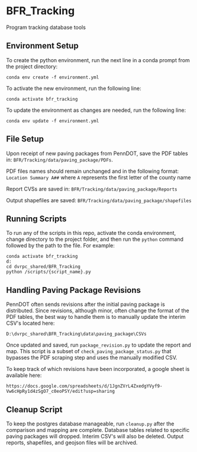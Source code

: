# BFR_Tracking

Program tracking database tools

## Environment Setup

To create the python environment, run the next line in a conda prompt from the project directory:

```
conda env create -f environment.yml
```

To activate the new environment, run the following line:

```
conda activate bfr_tracking
```

To update the environment as changes are needed, run the following line:

```
conda env update -f environment.yml
```
## File Setup

Upon receipt of new paving packages from PennDOT, save the PDF tables in: ` BFR/Tracking/data/paving_package/PDFs `. 

PDF files names should remain unchanged and in the following format: `Location Summary A##` where `A` represents the first letter of the county name

Report CVSs are saved in: ` BFR/Tracking/data/paving_package/Reports `

Output shapefiles are saved: ` BFR/Tracking/data/paving_package/shapefiles `

## Running Scripts

To run any of the scripts in this repo, activate the conda environment, change directory to the project folder, and then run the `python` command followed by the path to the file. For example:

```
conda activate bfr_tracking 
d:
cd dvrpc_shared/BFR_Tracking
python /scripts/{script_name}.py
```

## Handling Paving Package Revisions

PennDOT often sends revisions after the initial paving package is distributed. Since revisions, although minor, often change the format of the PDF tables, the best way to handle them is to manually update the interim CSV's located here: 
```
D:\dvrpc_shared\BFR_Tracking\data\paving_package\CSVs
```

Once updated and saved, run `package_revision.py` to update the report and map. This script is a subset of `check_paving_package_status.py` that bypasses the PDF scraping step and uses the manually modified CSV.

To keep track of which revisions have been incorporated, a google sheet is available here: 
```
https://docs.google.com/spreadsheets/d/1JgnZVrL4ZxedgYVyf9-Vw6cHpRy1d4zSgO7_c0eoPSY/edit?usp=sharing
```

## Cleanup Script

To keep the postgres database manageable, run `cleanup.py` after the comparison and mapping are complete. Database tables related to specific paving packages will dropped. Interim CSV's will also be deleted. Output reports, shapefiles, and geojson files will be archived.